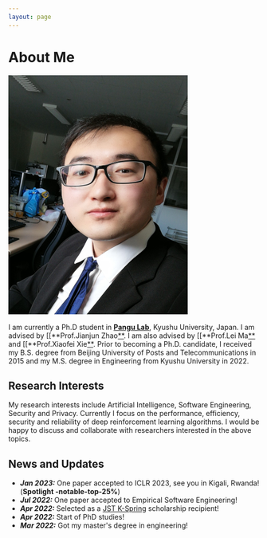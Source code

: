 ```yaml
---
layout: page
---
```


# About Me

<img src="lizhuo-main.jpg" class="floatpic" width="360" height="480">



I am currently a Ph.D student in [**Pangu Lab**](https://pangukaitian.github.io/pangu/?lg=en&tab=home), Kyushu University, Japan. 
I am advised by [[**Prof.Jianjun Zhao[**](http://stap.ait.kyushu-u.ac.jp/~zhao/). 
I am also advised by [[**Prof.Lei Ma[**](https://malei.xyz/) and [[**Prof.Xiaofei Xie[**](https://xiaofeixie.bitbucket.io/). 
Prior to becoming a Ph.D. candidate, I received my B.S. degree from Beijing University of Posts and Telecommunications in 2015 and my M.S. degree in Engineering from Kyushu University in 2022.

## Research Interests

My research interests include Artificial Intelligence, Software Engineering, Security and Privacy. Currently I focus on the performance, efficiency, security and reliability of deep reinforcement learning algorithms. I would be happy to discuss and collaborate with researchers interested in the above topics.

## News and Updates

- ***Jan 2023:*** One paper accepted to ICLR 2023, see you in Kigali, Rwanda! (**Spotlight -notable-top-25%**)
- ***Jul 2022:*** One paper accepted to Empirical Software Engineering!
- ***Apr 2022:*** Selected as a [JST K-Spring](https://k-spring.kyushu-u.ac.jp/) scholarship recipient!
- ***Apr 2022:*** Start of PhD studies!
- ***Mar 2022:*** Got my master's degree in engineering!




